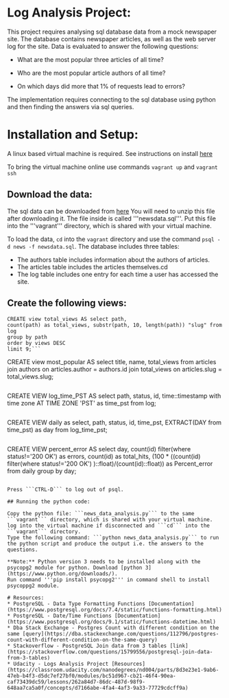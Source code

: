 # Log Analysis Project:
This project requires analysing sql database data from a mock newspaper site.
The database contains newspaper articles, as well as the web server log for the site.
Data is evaluated to answer the following questions:

* What are the most popular three articles of all time?

* Who are the most popular article authors of all time?

* On which days did more that 1% of requests lead to errors?

The implementation requires connecting to the sql database using python and then finding the answers via sql queries.


# Installation and Setup:

A linux based virtual machine is required. See instructions on install [here](https://classroom.udacity.com/nanodegrees/nd004/parts/8d3e23e1-9ab6-47eb-b4f3-d5dc7ef27bf0/modules/bc51d967-cb21-46f4-90ea-caf73439dc59/lessons/5475ecd6-cfdb-4418-85a2-f2583074c08d/concepts/14c72fe3-e3fe-4959-9c4b-467cf5b7c3a0)   

To bring the virtual machine online use commands ```vagrant up``` and ```vagrant ssh```

## Download the data:

The sql data can be downloaded from [here](https://d17h27t6h515a5.cloudfront.net/topher/2016/August/57b5f748_newsdata/newsdata.zip)
You will need to unzip this file after downloading it. The file inside is called '''newsdata.sql'''. Put this file into the '''vagrant''' directory, which is shared with your virtual machine.

To load the data, ```cd``` into the ```vagrant``` directory and use the command ```psql -d news -f newsdata.sql```. 
The database includes three tables:

* The authors table includes information about the authors of articles.
* The articles table includes the articles themselves.cd 
* The log table includes one entry for each time a user has accessed the site.

## Create the following views:

```
CREATE view total_views AS select path,
count(path) as total_views, substr(path, 10, length(path)) "slug" from log
group by path
order by views DESC
limit 9;```

```
CREATE view most_popular AS select title, name, total_views from
articles join authors on articles.author = authors.id
join total_views on articles.slug = total_views.slug;
```

```
CREATE VIEW log_time_PST AS select path, status, id, time::timestamp with time zone AT TIME ZONE 'PST' as time_pst
from log;
```

```
CREATE VIEW daily as select, path, status, id, time_pst, EXTRACT(DAY from time_pst) as day
from log_time_pst;
```

```
CREATE VIEW percent_error AS
select day, count(id) filter(where status!='200 OK') as errors, count(id) as total_hits, (100 * ((count(id) filter(where status!='200 OK')
)::float)/(count(id)::float)) as Percent_error
from daily group by day;
```

Press ```CTRL-D``` to log out of psql.

## Running the python code:

Copy the python file: ```news_data_analysis.py``` to the same ```vagrant``` directory, which is shared with your virtual machine.
log into the virtual machine if disconnected and ```cd``` into the ```vagrant``` directory.
Type the following command: ```python news_data_analysis.py``` to run the python script and produce the output i.e. the answers to the questions.

**Note:** Python version 3 needs to be installed along with the psycopg2 module for python. Download [python 3](https://www.python.org/downloads/). 
Run command '''pip install psycopg2''' in command shell to install psycoppg2 module.

# Resources:
* PostgreSQL - Data Type Formatting Functions [Documentation](https://www.postgresql.org/docs/7.4/static/functions-formatting.html)
* PostgreSQL - Date/Time Functions [Documentation](https://www.postgresql.org/docs/9.1/static/functions-datetime.html)
* Dba Stack Exchange - Postgres Count with different condition on the same [query](https://dba.stackexchange.com/questions/112796/postgres-count-with-different-condition-on-the-same-query)
* Stackoverflow - PostgreSQL Join data from 3 tables [link](https://stackoverflow.com/questions/15799556/postgresql-join-data-from-3-tables)
* Udacity - Logs Analysis Project [Resources](https://classroom.udacity.com/nanodegrees/nd004/parts/8d3e23e1-9ab6-47eb-b4f3-d5dc7ef27bf0/modules/bc51d967-cb21-46f4-90ea-caf73439dc59/lessons/262a84d7-86dc-487d-98f9-648aa7ca5a0f/concepts/d7166abe-4fa4-4af3-9a33-77729cdcff9a)